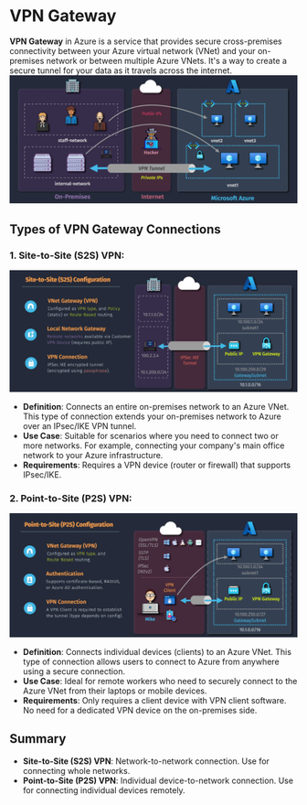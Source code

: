 # VPN Gateway

**VPN Gateway** in Azure is a service that provides secure cross-premises connectivity between your Azure virtual network (VNet) and your on-premises network or between multiple Azure VNets. It's a way to create a secure tunnel for your data as it travels across the internet.
![alt text](images/az-vpn-gateway.png)

## Types of VPN Gateway Connections

### 1. **Site-to-Site (S2S) VPN:**

![alt text](images/az-vpn-s2s.png)

- **Definition**: Connects an entire on-premises network to an Azure VNet. This type of connection extends your on-premises network to Azure over an IPsec/IKE VPN tunnel.
- **Use Case**: Suitable for scenarios where you need to connect two or more networks. For example, connecting your company's main office network to your Azure infrastructure.
- **Requirements**: Requires a VPN device (router or firewall) that supports IPsec/IKE.

### 2. **Point-to-Site (P2S) VPN:**

![alt text](images/az-vpn-p2s.png)

- **Definition**: Connects individual devices (clients) to an Azure VNet. This type of connection allows users to connect to Azure from anywhere using a secure connection.
- **Use Case**: Ideal for remote workers who need to securely connect to the Azure VNet from their laptops or mobile devices.
- **Requirements**: Only requires a client device with VPN client software. No need for a dedicated VPN device on the on-premises side.

## Summary

- **Site-to-Site (S2S) VPN**: Network-to-network connection. Use for connecting whole networks.
- **Point-to-Site (P2S) VPN**: Individual device-to-network connection. Use for connecting individual devices remotely.
